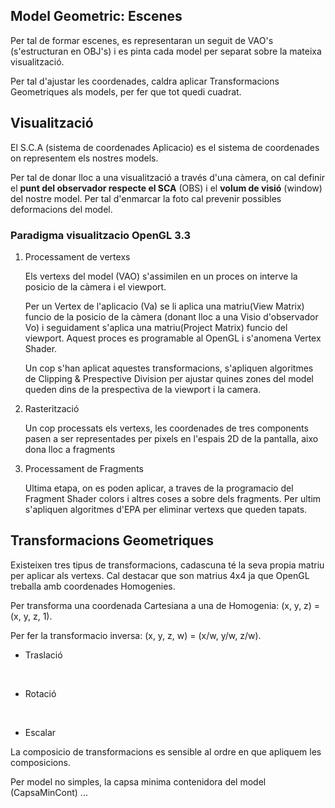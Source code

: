 ## Model Geometric: Escenes

Per tal de formar escenes, es representaran un seguit de VAO's (s'estructuran en OBJ's) i es pinta cada model per separat sobre la mateixa visualització.

Per tal d'ajustar les coordenades, caldra aplicar Transformacions Geometriques als models, per fer que tot quedi cuadrat. 

## Visualització 

El S.C.A (sistema de coordenades Aplicacio) es el sistema de coordenades on representem els nostres models. 

Per tal de donar lloc a una visualització a través d'una càmera, on cal definir el **punt del observador respecte el SCA** (OBS) i el **volum de visió** (window) del nostre model. Per tal d'enmarcar la foto cal prevenir possibles deformacions del model.

### Paradigma visualitzacio OpenGL 3.3

1. Processament de vertexs

   Els vertexs del model (VAO) s'assimilen en un proces on interve la posicio de la càmera i el viewport. 

   Per un Vertex de l'aplicacio (Va) se li aplica una matriu(View Matrix) funcio de la posicio de la càmera (donant lloc a una Visio d'observador Vo) i seguidament s'aplica una matriu(Project Matrix) funcio del viewport. Aquest proces es programable al OpenGL i s'anomena Vertex Shader.

   Un cop s'han aplicat aquestes transformacions, s'apliquen algoritmes de Clipping & Prespective Division per ajustar quines zones del model queden dins de la prespectiva de la viewport i la camera.

2. Rasterització

   Un cop processats els vertexs, les coordenades de tres components pasen a ser representades per pixels en l'espais 2D de la pantalla, aixo dona lloc a fragments

3. Processament de Fragments

   Ultima etapa, on es poden aplicar, a traves de la programacio del Fragment Shader colors i altres coses a sobre dels fragments. Per ultim s'apliquen algoritmes d'EPA per eliminar vertexs que queden tapats.

## Transformacions Geometriques

Existeixen tres tipus de transformacions, cadascuna té la seva propia matriu per aplicar als vertexs. Cal destacar que son matrius 4x4 ja que OpenGL treballa amb coordenades Homogenies.

Per transforma una coordenada Cartesiana a una de Homogenia: (x, y, z) = (x, y, z, 1). 

Per fer la transformacio inversa: (x, y, z, w) = (x/w, y/w, z/w).

* Traslació

  ​

* Rotació

  ​

* Escalar

La composicio de transformacions es sensible al ordre en que apliquem les composicions.

Per model no simples, la capsa minima contenidora del model (CapsaMinCont) ...